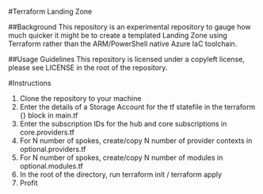 #Terraform Landing Zone

##Background
This repository is an experimental repository to gauge how much quicker it might be to create a templated Landing Zone using Terraform rather than the ARM/PowerShell native Azure IaC toolchain. 

##Usage Guidelines
This repository is licensed under a copyleft license, please see LICENSE in the root of the repository.

#Instructions 

1. Clone the repository to your machine
2. Enter the details of a Storage Account for the tf statefile in the terraform {} block in main.tf
3. Enter the subscription IDs for the hub and core subscriptions in core.providers.tf
4. For N number of spokes, create/copy N number of provider contexts in optional.providers.tf
5. For N number of spokes, create/copy N number of modules in optional.modules.tf
6. In the root of the directory, run terraform init / terraform apply
7. Profit
